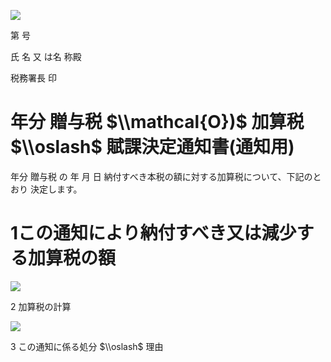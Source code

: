 ![](https://www.nta.go.jp/tmp/955bfd82-9730-4498-aa4e-92cc0fe1872b/images/546077b28202630ac4bd89223eb777919a30d9066c74658ea206b40cfd4889d9.jpg)

第 号

氏 名 又 は名 称殿

税務署長 印

# 年分 贈与税 $\\mathcal{O})$ 加算税 $\\oslash$ 賦課決定通知書(通知用)

年分 贈与税 の 年 月 日 納付すべき本税の額に対する加算税について、下記のとおり 決定します。

# 1この通知により納付すべき又は減少する加算税の額

![](https://www.nta.go.jp/tmp/955bfd82-9730-4498-aa4e-92cc0fe1872b/images/a0428e3cf4a210537db0ee0da0e2c284fca8ee1fe6f3e66205cb61b262b4fc6d.jpg)

2 加算税の計算

![](https://www.nta.go.jp/tmp/955bfd82-9730-4498-aa4e-92cc0fe1872b/images/16e89426ed14e8442b9a501e065b304c561e57e766009a5d53846d47744c322f.jpg)

3 この通知に係る処分 $\\oslash$ 理由
